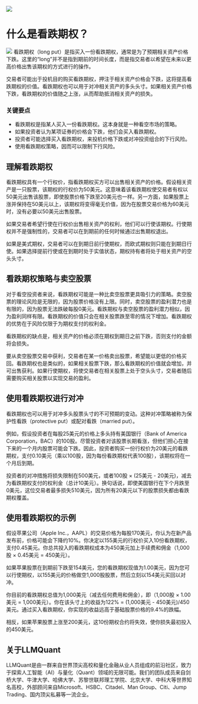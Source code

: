 ![](https://fastly.jsdelivr.net/gh/bucketio/img11@main/2024/10/21/1729466068183-23134fce-3131-4262-b18c-f378d71af4f6.gif)
# 什么是看跌期权？
![](https://fastly.jsdelivr.net/gh/bucketio/img9@main/2024/10/20/1729465031968-b3c8959e-1d37-4b8a-91b1-b0b0dfe25143.png)
看跌期权（long put）是指买入一份看跌期权，通常是为了预期相关资产价格下跌。这里的“long”并不是指到期前的时间长度，而是指交易者以希望在未来以更高价格出售该期权的方式进行的操作。

交易者可能出于投机目的购买看跌期权，押注于相关资产价格会下跌，这将提高看跌期权的价值。看跌期权也可以用于对冲相关资产的多头头寸。如果相关资产价格下跌，看跌期权的价值随之上涨，从而帮助抵消相关资产的损失。

### 关键要点

- 看跌期权是指某人买入一份看跌期权。这本身就是一种看空市场的策略。
- 如果投资者认为某项证券的价格会下跌，他们会买入看跌期权。
- 投资者可能选择买入看跌期权，来投机价格下跌或对冲投资组合的下行风险。
- 使用看跌期权策略，因而可以限制下行风险。

## 理解看跌期权

看跌期权具有一个行权价，指看跌期权买方可以出售相关资产的价格。假设相关资产是一只股票，该期权的行权价为50美元。这意味着该看跌期权使交易者有权以50美元出售该股票，即使股票价格下跌至20美元也一样。另一方面，如果股票上涨并保持在50美元以上，该期权将变得毫无价值，因为在股票交易价格为60美元时，没有必要以50美元出售股票。

如果交易者希望行使在行权价出售相关资产的权利，他们可以行使该期权。行使期权并不是强制性的，交易者可以在到期前的任何时候通过出售期权退出。

如果是美式期权，交易者可以在到期日前行使期权，而欧式期权则只能在到期日行使。如果选择提前行使或在到期时处于实值状态，期权持有者将处于相关资产的空头头寸。

## 看跌期权策略与卖空股票

对于看空投资者来说，看跌期权可能是一种比卖空股票更具吸引力的策略。卖空股票的理论风险是无限的，因为股票价格没有上限。同时，卖空股票的盈利潜力也是有限的，因为股票无法跌破每股0美元。看跌期权与卖空股票的盈利潜力相似，因为盈利同样有限。看跌期权的价值只会在相关股票跌至零的情况下增加。看跌期权的优势在于风险仅限于为期权支付的权利金。

看跌期权的缺点是，相关资产的价格必须在期权到期日之前下跌，否则支付的金额将会损失。

要从卖空股票交易中获利，交易者在某一价格卖出股票，希望能以更低的价格买回。看跌期权也是类似的，如果相关股票下跌，那么看跌期权的价值就会增加，并可出售获利。如果行使期权，将使交易者在相关股票上处于空头头寸，交易者随后需要购买相关股票以实现交易的盈利。

## 使用看跌期权进行对冲

看跌期权也可以用于对冲多头股票头寸的不可预期的变动。这种对冲策略被称为保护性看跌（protective put）或配对看跌（married put）。

例如，假设投资者在每股25美元的价格上多头持有美国银行（Bank of America Corporation，BAC）的100股。尽管投资者对该股票长期看涨，但他们担心在接下来的一个月内股票可能会下跌。因此，投资者购买一份行权价为20美元的看跌期权，支付0.10美元（乘以100股，因为每份看跌期权代表100股），该期权将在一个月后到期。

投资者的对冲措施将损失限制在500美元，或者100股 × (25美元 - 20美元)，减去为看跌期权支付的权利金（总计10美元）。换句话说，即使美国银行在下个月跌至0美元，这位交易者最多损失510美元，因为所有20美元以下的股票损失都由看跌期权覆盖。

## 使用看跌期权的示例

假设苹果公司（Apple Inc.，AAPL）的交易价格为每股170美元，你认为在新产品发布前，价格可能会下降约10%。你决定以155美元的行权价买入10份看跌期权，支付0.45美元。你总共投入的看跌期权成本为450美元加上手续费和佣金（1,000股 × 0.45美元 = 450美元）。

如果苹果股票在到期前下跌至154美元，您的看跌期权现值为1.00美元，因为您可以行使期权，以155美元的价格做空1,000股股票，然后立刻以154美元买回以对冲。

你目前的看跌期权总值为1,000美元（减去任何费用和佣金），即（1,000股 × 1.00美元 = 1,000美元）。你在该头寸上的收益为122% = (1,000美元 - 450美元)/450美元。通过买入看跌期权，你实现的收益远高于基础股票价格的9.4%的跌幅。

相反，如果苹果股票上涨至200美元，这10份期权合约将失效，使你损失最初投入的450美元。

## 关于LLMQuant
LLMQuant是由一群来自世界顶尖高校和量化金融从业人员组成的前沿社区，致力于探索人工智能（AI）与量化（Quant）领域的无限可能。我们的团队成员来自剑桥大学、牛津大学、哈佛大学、苏黎世联邦理工学院、北京大学、中科大等世界知名高校，外部顾问来自Microsoft、HSBC、Citadel、Man Group、Citi、Jump Trading、国内顶尖私募等一流企业。